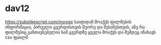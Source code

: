 # dav12

https://subslikescript.com/movies 
საიტიდან მოაქვს ფილმების ინფორმაცია, პირველი გვერდისთვის მეორე და მესამესთვის, ანუ რა ფილმებიც განთავსებულია სამ გვერდზე ყველა მოაქვს და შემდეგ ინახავს csv ფაილშ
